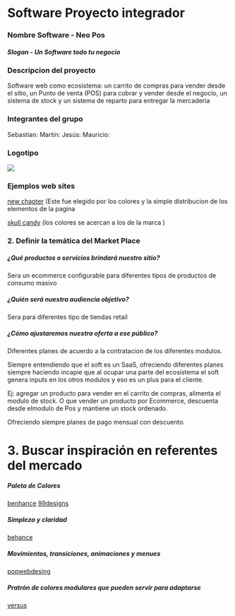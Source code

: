 # Software Proyecto integrador
###  Nombre Software - Neo Pos
#####  Slogan - Un Software todo tu negocio
### Descripcion del proyecto
Software web como ecosistema: un carrito de compras para vender desde el sitio, un Punto de venta (POS) para cobrar y vender desde el negocio, un sistema de stock y un sistema de reparto para entregar la mercaderia

### Integrantes del grupo 

Sebastían:
Martín:
Jesús:
Mauricio:

### Logotipo

![](https://i.imgur.com/S9ylSv7.png?1)


###  Ejemplos web sites
[new chapter](https://www.newchapter.com/)
(Este fue elegido por los colores y la simple distribucion de los elementos de la pagina

[skull candy](ttps://www.skullcandy.com/)
(los colores se acercan a los de la marca  )

### 2. Definir la temática del Market Place

##### ¿Qué productos o servicios brindará nuestro sitio?
Sera un ecommerce configurable para diferentes tipos de productos de consumo masivo

##### ¿Quién será nuestra audiencia objetivo?
Sera para diferentes tipo de tiendas retail

##### ¿Cómo ajustaremos nuestra oferta a ese público?

Diferentes planes de acuerdo a la contratacion de los diferentes modulos. 

Siempre entendiendo que el soft es un SaaS, ofreciendo diferentes planes siempre haciendo incapie que al ocupar una parte del ecosistema el soft genera inputs en los otros modulos y eso es un plus para el cliente. 

Ej: agregar un producto para vender en el carrito de compras, alimenta el modulo de stock. O que vender un producto por Ecommerce, descuenta desde elmodulo de Pos y mantiene un stock ordenado.

Ofreciendo siempre planes de pago mensual con descuento. 

# 3. Buscar inspiración en referentes del mercado 

##### Paleta de Colores
[benhance](https://www.behance.net/gallery/37882913/Develox-Responsive-Template)
[99designs](https://99designs.es/other-website-app-design/contests/saas-application-wordpress-site-851006)

##### Simpleza y claridad
[behance](https://www.behance.net/gallery/42175659/Innovation-Roundtable-web-design)

##### Movimientos, transiciones, animaciones y menues
[popwebdesing](https://www.popwebdesign.net/web-development-serbia.html)

##### Pratrón de colores modulares que pueden servir para adaptarse
[versus](https://versus.com/en)

##### 